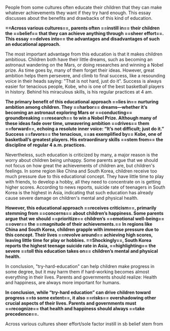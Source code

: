 People from some cultures often educate their children that they can make whatever achievements they want if they try hard enough. This essay discusses about the benefits and drawbacks of this kind of education.

**==Across various cultures==, parents often ==instill in== their children the ==belief== that they can achieve anything through ==sheer effort==. This essay ==delves into== the advantages and disadvantages of such an educational approach.**

The most important advantage from this education is that it makes children ambitious. Children both have their little dreams, such as becoming an astronaut wandering on the Mars, or doing researches and winning a Nobel prize. As time goes by, many of them forget their ideas. However, great ambition helps them persevere, and climb to final success, like a resounding voice in their heads saying: "That is not hard, just do it". Success is always easier for tenacious people, Kobe, who is one of the best basketball players in history. Behind his miraculous skills, is his regular practices at 4 am.
  
**The primary benefit of this educational approach ==lies in== nurturing ambition among children. They ==harbor== dreams—whether it’s becoming an astronaut exploring Mars or ==conducting== groundbreaking ==research== to win a Nobel Prize. Although many of these ideas fade over time, unwavering ambition ==drives== them ==forward==, echoing a resolute inner voice: “It’s not difficult; just do it.” Success ==favors== the tenacious, ==as exemplified by== Kobe, one of basketball’s greatest players. His extraordinary skills ==stem from== the discipline of regular 4 a.m. practices.**

Nevertheless, such education is criticized by many, a major reason is the worry about children being unhappy. Some parents argue that we should not focus on how great the achievements of children are, but children's feelings. In some region like China and South Korea, children receive too much pressure due to this educational concept. They have little time to play with friends, to develop a hobby, all they need to concentrate on is getting higher scores. According to news reports, suicide rate of teenagers in South Korea is the highest in Asia, indicating that such education has already cause severe damage on children's mental and physical health.

**However, this educational approach ==receives criticism==, primarily stemming from ==concerns== about children’s happiness. Some parents argue that we should ==prioritize== children’s ==emotional well-being== ==over== the ==magnitude of their achievements.== In regions like China and South Korea, children grapple with immense pressure due to this concept. Their lives ==revolve around== achieving high scores, leaving little time for play or hobbies. ==Shockingly==, South Korea reports the highest teenage suicide rate in Asia, ==highlighting== the severe ==toll this education takes on== children’s mental and physical health.**

In conclusion, "try-hard-education" can help children make progress in some degree, but it may harm them if hard-working becomes almost everything in their lives. Parents and governments should realize: Health and happiness, are always more important for humans.

**In conclusion, while “try-hard education” can drive children toward progress ==to some extent==, it also ==risks== overshadowing other crucial aspects of their lives. Parents and governments must ==recognize== that health and happiness should always ==take precedence==.**

Across various cultures
sheer effort/sole factor
instill in sb belief
stem from
